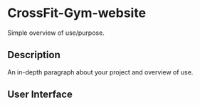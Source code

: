# CrossFit-Gym-website

Simple overview of use/purpose.

## Description

An in-depth paragraph about your project and overview of use.

## User Interface



